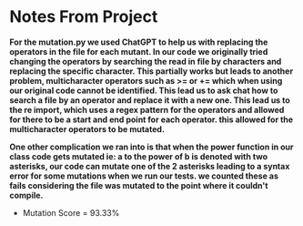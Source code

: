 # Notes From Project

**For the mutation.py we used ChatGPT to help us with replacing the operators in the file for each mutant. In our code we originally tried changing the operators by searching the read in file by characters and replacing the specific character. This partially works but leads to another problem, multicharacter operators such as >= or += which when using our original code cannot be identified. This lead us to ask chat how to search a file by an operator and replace it with a new one. This lead us to the re import, which uses a regex pattern for the operators and allowed for there to be a start and end point for each operator. this allowed for the multicharacter operators to be mutated.**

**One other complication we ran into is that when the power function in our class code gets mutated ie: a to the power of b is denoted with two asterisks, our code can mutate one of the 2 asterisks leading to a syntax error for some mutations when we run our tests. we counted these as fails considering the file was mutated to the point where it couldn't compile.**     

* Mutation Score = 93.33% 
